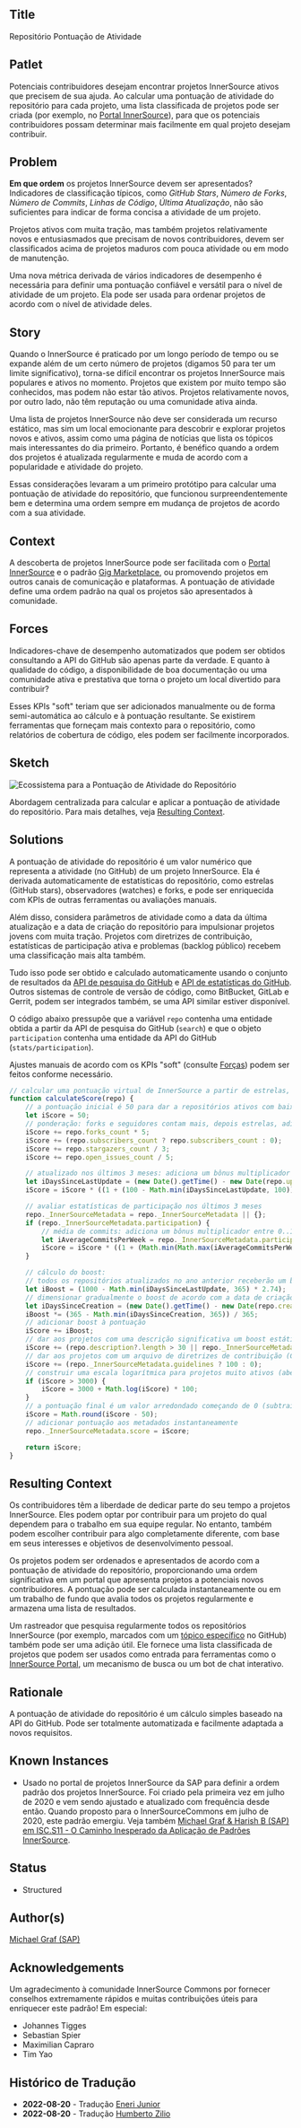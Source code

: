## Title

Repositório  Pontuação de Atividade

## Patlet

Potenciais contribuidores desejam encontrar projetos InnerSource ativos que precisem de sua ajuda. Ao calcular uma pontuação de atividade do repositório para cada projeto, uma lista classificada de projetos pode ser criada (por exemplo, no [Portal InnerSource](innersource-portal.md)), para que os potenciais contribuidores possam determinar mais facilmente em qual projeto desejam contribuir.

## Problem

**Em que ordem** os projetos InnerSource devem ser apresentados? Indicadores de classificação típicos, como *GitHub Stars*, *Número de Forks*, *Número de Commits*, *Linhas de Código*, *Última Atualização*, não são suficientes para indicar de forma concisa a atividade de um projeto.

Projetos ativos com muita tração, mas também projetos relativamente novos e entusiasmados que precisam de novos contribuidores, devem ser classificados acima de projetos maduros com pouca atividade ou em modo de manutenção.

Uma nova métrica derivada de vários indicadores de desempenho é necessária para definir uma pontuação confiável e versátil para o nível de atividade de um projeto.
Ela pode ser usada para ordenar projetos de acordo com o nível de atividade deles.

## Story

Quando o InnerSource é praticado por um longo período de tempo ou se expande além de um certo número de projetos (digamos 50 para ter um limite significativo), torna-se difícil encontrar os projetos InnerSource mais populares e ativos no momento. Projetos que existem por muito tempo são conhecidos, mas podem não estar tão ativos. Projetos relativamente novos, por outro lado, não têm reputação ou uma comunidade ativa ainda.

Uma lista de projetos InnerSource não deve ser considerada um recurso estático, mas sim um local emocionante para descobrir e explorar projetos novos e ativos, assim como uma página de notícias que lista os tópicos mais interessantes do dia primeiro. Portanto, é benéfico quando a ordem dos projetos é atualizada regularmente e muda de acordo com a popularidade e atividade do projeto.

Essas considerações levaram a um primeiro protótipo para calcular uma pontuação de atividade do repositório, que funcionou surpreendentemente bem e determina uma ordem sempre em mudança de projetos de acordo com a sua atividade.

## Context

A descoberta de projetos InnerSource pode ser facilitada com o [Portal InnerSource](innersource-portal.md) e o padrão [Gig Marketplace](gig-marketplace.md), ou promovendo projetos em outros canais de comunicação e plataformas. A pontuação de atividade define uma ordem padrão na qual os projetos são apresentados à comunidade.

## Forces

Indicadores-chave de desempenho automatizados que podem ser obtidos consultando a API do GitHub são apenas parte da verdade. E quanto à qualidade do código, a disponibilidade de boa documentação ou uma comunidade ativa e prestativa que torna o projeto um local divertido para contribuir?

Esses KPIs "soft" teriam que ser adicionados manualmente ou de forma semi-automática ao cálculo e à pontuação resultante. Se existirem ferramentas que forneçam mais contexto para o repositório, como relatórios de cobertura de código, eles podem ser facilmente incorporados.

## Sketch

![Ecossistema para a Pontuação de Atividade do Repositório](../../assets/img/repository_activity_score.png)

Abordagem centralizada para calcular e aplicar a pontuação de atividade do repositório. Para mais detalhes, veja [Resulting Context](#resulting-context).

## Solutions

A pontuação de atividade do repositório é um valor numérico que representa a atividade (no GitHub) de um projeto InnerSource. Ela é derivada automaticamente de estatísticas do repositório, como estrelas (GitHub stars), observadores (watches) e forks, e pode ser enriquecida com KPIs de outras ferramentas ou avaliações manuais.

Além disso, considera parâmetros de atividade como a data da última atualização e a data de criação do repositório para impulsionar projetos jovens com muita tração. Projetos com diretrizes de contribuição, estatísticas de participação ativa e problemas (backlog público) recebem uma classificação mais alta também.

Tudo isso pode ser obtido e calculado automaticamente usando o conjunto de resultados da [API de pesquisa do GitHub](https://docs.github.com/en/rest/search#search-repositories) e [API de estatísticas do GitHub](https://docs.github.com/en/rest/metrics/statistics). Outros sistemas de controle de versão de código, como BitBucket, GitLab e Gerrit, podem ser integrados também, se uma API similar estiver disponível.

O código abaixo pressupõe que a variável `repo` contenha uma entidade obtida a partir da API de pesquisa do GitHub (`search`) e que o objeto `participation` contenha uma entidade da API do GitHub (`stats/participation`).

Ajustes manuais de acordo com os KPIs "soft" (consulte [Forças](#forces)) podem ser feitos conforme necessário.

``` javascript
// calcular uma pontuação virtual de InnerSource a partir de estrelas, seguidores, commits e issues
function calculateScore(repo) {
    // a pontuação inicial é 50 para dar a repositórios ativos com baixos KPIs do GitHub (forks, seguidores, estrelas) um ponto de partida melhor
    let iScore = 50;
    // ponderação: forks e seguidores contam mais, depois estrelas, adiciona um pouco de pontuação para issues abertas também
    iScore += repo.forks_count * 5;
    iScore += (repo.subscribers_count ? repo.subscribers_count : 0);
    iScore += repo.stargazers_count / 3;
    iScore += repo.open_issues_count / 5;

    // atualizado nos últimos 3 meses: adiciona um bônus multiplicador entre 0..1 à pontuação geral (1 = atualizado hoje, 0 = atualizado há mais de 100 dias)
    let iDaysSinceLastUpdate = (new Date().getTime() - new Date(repo.updated_at).getTime()) / 1000 / 86400;
    iScore = iScore * ((1 + (100 - Math.min(iDaysSinceLastUpdate, 100))) / 100);

    // avaliar estatísticas de participação nos últimos 3 meses
    repo._InnerSourceMetadata = repo._InnerSourceMetadata || {};
    if (repo._InnerSourceMetadata.participation) {
        // média de commits: adiciona um bônus multiplicador entre 0..1 à pontuação geral (1 = >10 commits por semana, 0 = menos de 3 commits por semana)
        let iAverageCommitsPerWeek = repo._InnerSourceMetadata.participation.slice(-13).reduce((a, b) => a + b) / 13;
        iScore = iScore * ((1 + (Math.min(Math.max(iAverageCommitsPerWeek - 3, 0), 7))) / 7);
    }

    // cálculo do boost:
    // todos os repositórios atualizados no ano anterior receberão um boost de até 1000 diminuindo com os dias desde a última atualização
    let iBoost = (1000 - Math.min(iDaysSinceLastUpdate, 365) * 2.74);
    // dimensionar gradualmente o boost de acordo com a data de criação do repositório para misturar com estatísticas de engajamento "reais"
    let iDaysSinceCreation = (new Date().getTime() - new Date(repo.created_at).getTime()) / 1000 / 86400;
    iBoost *= (365 - Math.min(iDaysSinceCreation, 365)) / 365;
    // adicionar boost à pontuação
    iScore += iBoost;
    // dar aos projetos com uma descrição significativa um boost estático de 50
    iScore += (repo.description?.length > 30 || repo._InnerSourceMetadata.motivation?.length > 30 ? 50 : 0);
    // dar aos projetos com um arquivo de diretrizes de contribuição (CONTRIBUTING.md) um boost estático de 100
    iScore += (repo._InnerSourceMetadata.guidelines ? 100 : 0);
    // construir uma escala logarítmica para projetos muito ativos (aberta, mas estabilizando em torno de 5000)
    if (iScore > 3000) {
        iScore = 3000 + Math.log(iScore) * 100;
    }
    // a pontuação final é um valor arredondado começando de 0 (subtraindo o valor inicial)
    iScore = Math.round(iScore - 50);
    // adicionar pontuação aos metadados instantaneamente
    repo._InnerSourceMetadata.score = iScore;

    return iScore;
}
```

## Resulting Context

Os contribuidores têm a liberdade de dedicar parte do seu tempo a projetos InnerSource. Eles podem optar por contribuir para um projeto do qual dependem para o trabalho em sua equipe regular. No entanto, também podem escolher contribuir para algo completamente diferente, com base em seus interesses e objetivos de desenvolvimento pessoal.

Os projetos podem ser ordenados e apresentados de acordo com a pontuação de atividade do repositório, proporcionando uma ordem significativa em um portal que apresenta projetos a potenciais novos contribuidores. A pontuação pode ser calculada instantaneamente ou em um trabalho de fundo que avalia todos os projetos regularmente e armazena uma lista de resultados.

Um rastreador que pesquisa regularmente todos os repositórios InnerSource (por exemplo, marcados com um [tópico específico](https://github.com/topics) no GitHub) também pode ser uma adição útil. Ele fornece uma lista classificada de projetos que podem ser usados como entrada para ferramentas como o [InnerSource Portal](innersource-portal.md), um mecanismo de busca ou um bot de chat interativo.

## Rationale

A pontuação de atividade do repositório é um cálculo simples baseado na API do GitHub. Pode ser totalmente automatizada e facilmente adaptada a novos requisitos.

## Known Instances

* Usado no portal de projetos InnerSource da SAP para definir a ordem padrão dos projetos InnerSource. Foi criado pela primeira vez em julho de 2020 e vem sendo ajustado e atualizado com frequência desde então. Quando proposto para o InnerSourceCommons em julho de 2020, este padrão emergiu. Veja também [Michael Graf & Harish B (SAP) em ISC.S11 - O Caminho Inesperado da Aplicação de Padrões InnerSource](https://www.youtube.com/watch?v=6r9QOw9dcQo&list=PLCH-i0B0otNQZQt_QzGR9Il_kE4C6cQRy&index=6).

## Status

* Structured

## Author(s)

[Michael Graf (SAP)](mailto:mi.graf@sap.com)

## Acknowledgements

Um agradecimento à comunidade InnerSource Commons por fornecer conselhos extremamente rápidos e muitas contribuições úteis para enriquecer este padrão! Em especial:

* Johannes Tigges
* Sebastian Spier
* Maximilian Capraro
* Tim Yao

## Histórico de Tradução

- **2022-08-20** - Tradução [Eneri Junior](https://github.com/jrcosta)
- **2022-08-20** - Tradução [Humberto Zilio](https://github.com/zilio)
